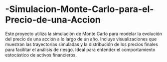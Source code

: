# -Simulacion-Monte-Carlo-para-el-Precio-de-una-Accion
Este proyecto utiliza la simulación de Monte Carlo para modelar la evolución del precio de una acción a lo largo de un año. Incluye visualizaciones que muestran las trayectorias simuladas y la distribución de los precios finales para facilitar el análisis de riesgo. Ideal para entender el comportamiento estocástico de activos financieros.
